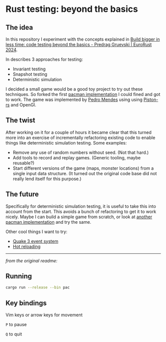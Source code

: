 # Rust testing: beyond the basics

## The idea

In this repository I experiment with the concepts explained in
[Build bigger in less time: code testing beyond the basics - Predrag Gruevski | EuroRust 2024](https://youtu.be/3EFue8PDyic).

In describes 3 approaches for testing:

- Invariant testing
- Snapshot testing
- Deterministic simulation

I decided a small game would be a good toy project to try out these techniques. So forked the first [pacman implementation](https://github.com/mendess/rust-pacman.git) I could fined and got to work. The game was implemented by [Pedro Mendes](https://github.com/mendess) using using [Piston-rs](https://www.piston.rs/) and OpenGl.

## The twist

After working on it for a couple of hours it became clear that this turned more into an exercise of incrementally refactoring existing code to enable things like deterministic simulation testing. Some examples:

- Remove any use of random numbers without seed. (Not that hard.)
- Add tools to record and replay games. (Generic tooling, maybe reusable?)
- Start different versions of the game (maps, monster locations) from a single input data structure. (It turned out the original code base did not really lend itself for this purpose.)


## The future

Specifically for deterministic simulation testing, it is useful to take this into account from the start. This avoids a bunch of refactoring to get it to work nicely. Maybe I can build a simple game from scratch, or look at [another pacman implementation](https://github.com/Warhorst/pacman) and try the same.

Other cool things I want to try:

- [Quake 3 event system](https://youtu.be/NeLkxuzCssA)
- [Hot reloading](https://www.youtube.com/watch?v=WMSBRk5WG58)

---

*from the original readme:*

## Running
```Bash
cargo run --release --bin pac
```

## Key bindings
Vim keys or arrow keys for movement

`P` to pause

`Q` to quit
